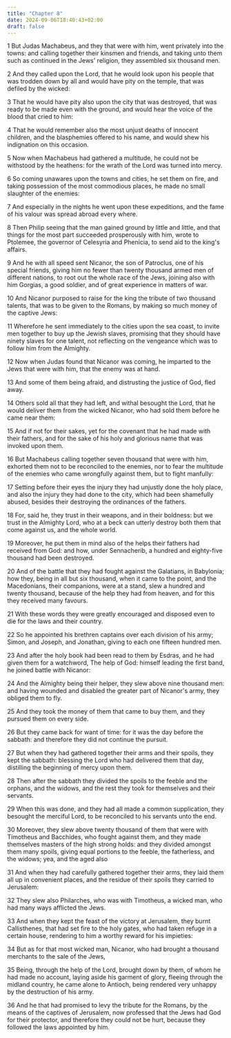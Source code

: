 ```yaml
---
title: "Chapter 8"
date: 2024-09-06T18:40:43+02:00
draft: false
---
```




1 But Judas Machabeus, and they that were with him, went privately into the towns: and calling together their kinsmen and friends, and taking unto them such as continued in the Jews' religion, they assembled six thousand men.

2 And they called upon the Lord, that he would look upon his people that was trodden down by all and would have pity on the temple, that was defiled by the wicked:

3 That he would have pity also upon the city that was destroyed, that was ready to be made even with the ground, and would hear the voice of the blood that cried to him:

4 That he would remember also the most unjust deaths of innocent children, and the blasphemies offered to his name, and would shew his indignation on this occasion.

5 Now when Machabeus had gathered a multitude, he could not be withstood by the heathens: for the wrath of the Lord was turned into mercy.

6 So coming unawares upon the towns and cities, he set them on fire, and taking possession of the most commodious places, he made no small slaughter of the enemies:

7 And especially in the nights he went upon these expeditions, and the fame of his valour was spread abroad every where.

8 Then Philip seeing that the man gained ground by little and little, and that things for the most part succeeded prosperously with him, wrote to Ptolemee, the governor of Celesyria and Phenicia, to send aid to the king's affairs.

9 And he with all speed sent Nicanor, the son of Patroclus, one of his special friends, giving him no fewer than twenty thousand armed men of different nations, to root out the whole race of the Jews, joining also with him Gorgias, a good soldier, and of great experience in matters of war.

10 And Nicanor purposed to raise for the king the tribute of two thousand talents, that was to be given to the Romans, by making so much money of the captive Jews:

11 Wherefore he sent immediately to the cities upon the sea coast, to invite men together to buy up the Jewish slaves, promising that they should have ninety slaves for one talent, not reflecting on the vengeance which was to follow him from the Almighty.

12 Now when Judas found that Nicanor was coming, he imparted to the Jews that were with him, that the enemy was at hand.

13 And some of them being afraid, and distrusting the justice of God, fled away.

14 Others sold all that they had left, and withal besought the Lord, that he would deliver them from the wicked Nicanor, who had sold them before he came near them:

15 And if not for their sakes, yet for the covenant that he had made with their fathers, and for the sake of his holy and glorious name that was invoked upon them.

16 But Machabeus calling together seven thousand that were with him, exhorted them not to be reconciled to the enemies, nor to fear the multitude of the enemies who came wrongfully against them, but to fight manfully:

17 Setting before their eyes the injury they had unjustly done the holy place, and also the injury they had done to the city, which had been shamefully abused, besides their destroying the ordinances of the fathers.

18 For, said he, they trust in their weapons, and in their boldness: but we trust in the Almighty Lord, who at a beck can utterly destroy both them that come against us, and the whole world.

19 Moreover, he put them in mind also of the helps their fathers had received from God: and how, under Sennacherib, a hundred and eighty-five thousand had been destroyed.

20 And of the battle that they had fought against the Galatians, in Babylonia; how they, being in all but six thousand, when it came to the point, and the Macedonians, their companions, were at a stand, slew a hundred and twenty thousand, because of the help they had from heaven, and for this they received many favours.

21 With these words they were greatly encouraged and disposed even to die for the laws and their country.

22 So he appointed his brethren captains over each division of his army; Simon, and Joseph, and Jonathan, giving to each one fifteen hundred men.

23 And after the holy book had been read to them by Esdras, and he had given them for a watchword, The help of God: himself leading the first band, he joined battle with Nicanor:

24 And the Almighty being their helper, they slew above nine thousand men: and having wounded and disabled the greater part of Nicanor's army, they obliged them to fly.

25 And they took the money of them that came to buy them, and they pursued them on every side.

26 But they came back for want of time: for it was the day before the sabbath: and therefore they did not continue the pursuit.

27 But when they had gathered together their arms and their spoils, they kept the sabbath: blessing the Lord who had delivered them that day, distilling the beginning of mercy upon them.

28 Then after the sabbath they divided the spoils to the feeble and the orphans, and the widows, and the rest they took for themselves and their servants.

29 When this was done, and they had all made a common supplication, they besought the merciful Lord, to be reconciled to his servants unto the end.

30 Moreover, they slew above twenty thousand of them that were with Timotheus and Bacchides, who fought against them, and they made themselves masters of the high strong holds: and they divided amongst them many spoils, giving equal portions to the feeble, the fatherless, and the widows; yea, and the aged also

31 And when they had carefully gathered together their arms, they laid them all up in convenient places, and the residue of their spoils they carried to Jerusalem:

32 They slew also Philarches, who was with Timotheus, a wicked man, who had many ways afflicted the Jews.

33 And when they kept the feast of the victory at Jerusalem, they burnt Callisthenes, that had set fire to the holy gates, who had taken refuge in a certain house, rendering to him a worthy reward for his impieties:

34 But as for that most wicked man, Nicanor, who had brought a thousand merchants to the sale of the Jews,

35 Being, through the help of the Lord, brought down by them, of whom he had made no account, laying aside his garment of glory, fleeing through the midland country, he came alone to Antioch, being rendered very unhappy by the destruction of his army.

36 And he that had promised to levy the tribute for the Romans, by the means of the captives of Jerusalem, now professed that the Jews had God for their protector, and therefore they could not be hurt, because they followed the laws appointed by him.

